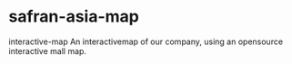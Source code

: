# safran-asia-map
interactive-map
An interactivemap of our company, using an opensource interactive mall map.
